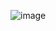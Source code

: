 ![image](https://github.com/RoneilI/Capstonejava/assets/148719906/11427859-3da9-4c3a-9242-7a8d6c4e156e)
